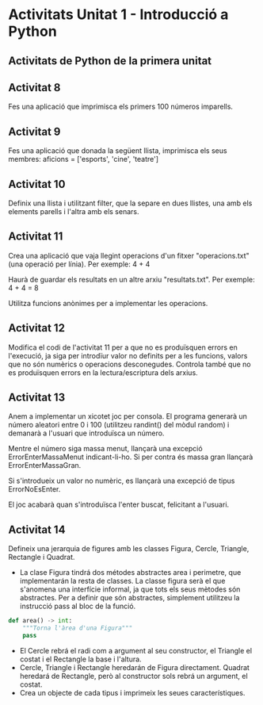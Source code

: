 # Activitats Unitat 1 - Introducció a Python
Activitats de Python de la primera unitat
---

## Activitat 8
Fes una aplicació que imprimisca els primers 100 números imparells.

## Activitat 9
Fes una aplicació que donada la següent llista, imprimisca els seus membres: aficions = ['esports', 'cine', 'teatre']

## Activitat 10
Definix una llista i utilitzant filter, que la separe en dues llistes, una amb els elements parells i l'altra amb els senars.

## Activitat 11
Crea una aplicació que vaja llegint operacions d'un fitxer "operacions.txt" (una operació per línia). Per exemple: 4 + 4

Haurà de guardar els resultats en un altre arxiu "resultats.txt". Per exemple: 4 + 4 = 8

Utilitza funcions anònimes per a implementar les operacions.

## Activitat 12
Modifica el codi de l'activitat 11 per a que no es produïsquen errors en l'execució, ja siga per introdïur valor no definits per a les funcions, valors que no són numèrics o operacions desconegudes. Controla també que no es produïsquen errors en la lectura/escriptura dels arxius.

## Activitat 13
Anem a implementar un xicotet joc per consola. El programa generarà un número aleatori entre 0 i 100 (utilitzeu randint() del mòdul random) i demanarà a l'usuari que introduïsca un número.

Mentre el número siga massa menut, llançarà una excepció ErrorEnterMassaMenut indicant-li-ho. Si per contra és massa gran llançarà ErrorEnterMassaGran.

Si s'introdueix un valor no numèric, es llançarà una excepció de tipus ErrorNoEsEnter.

El joc acabarà quan s'introduïsca l'enter buscat, felicitant a l'usuari.

## Activitat 14
Defineix una jerarquia de figures amb les classes Figura, Cercle, Triangle, Rectangle i Quadrat.

- La clase Figura tindrá dos métodes abstractes area i perimetre, que implementarán la resta de classes. La classe figura serà el que s'anomena una interfície informal, ja que tots els seus mètodes són abstractes. Per a definir que són abstractes, simplement utilitzeu la instrucció pass al bloc de la funció.

```py
def area() -> int:
    """Torna l'àrea d'una Figura"""
    pass
```

- El Cercle rebrá el radi com a argument al seu constructor, el Triangle el costat i el Rectangle la base i l'altura.
- Cercle, Triangle i Rectangle heredarán de Figura directament.
Quadrat heredará de Rectangle, però al constructor sols rebrá un argument, el costat.
- Crea un objecte de cada tipus i imprimeix les seues característiques.